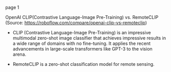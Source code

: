 page 1

OpenAI CLIP(Contrastive Language-Image Pre-Training)  vs. RemoteCLIP (Source: https://roboflow.com/compare/openai-clip-vs-remoteclip)

* CLIP (Contrastive Language-Image Pre-Training) is an impressive multimodal zero-shot image classifier that achieves impressive results in a wide range of domains with no fine-tuning. It applies the recent advancements in large-scale transformers like GPT-3 to the vision arena.

* RemoteCLIP is a zero-shot classification model for remote sensing.




